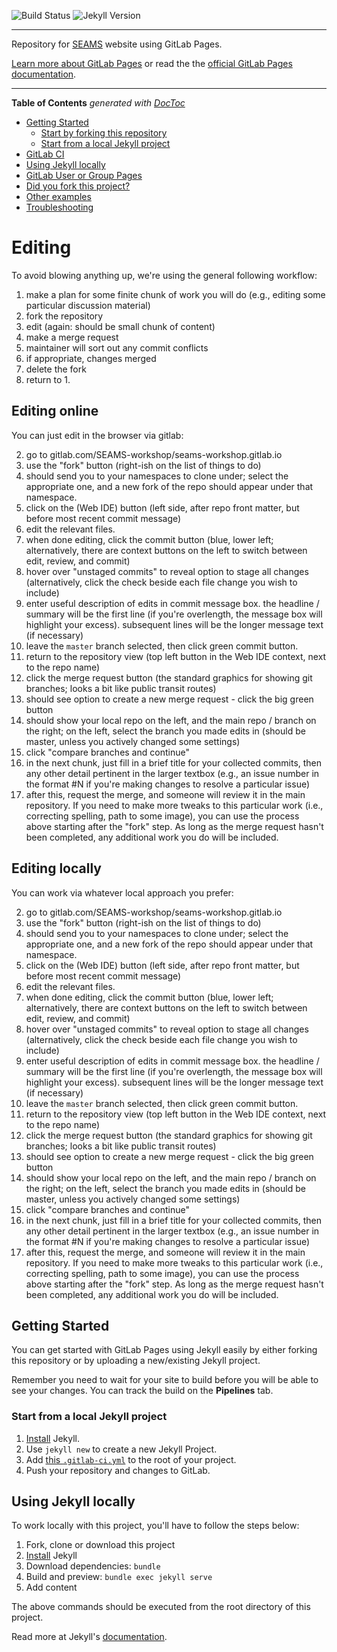 ![Build Status](https://gitlab.com/SEAMS-Workshop/seams-workshop.gitlab.io/badges/master/build.svg)
![Jekyll Version](https://img.shields.io/gem/v/jekyll.svg)

---

Repository for [SEAMS](https://seams-workshop.gitlab.io/) website using GitLab Pages.

[Learn more about GitLab Pages](https://pages.gitlab.io) or read the the [official GitLab Pages documentation](https://docs.gitlab.com/ce/user/project/pages/).

---

<!-- START doctoc generated TOC please keep comment here to allow auto update -->
<!-- DON'T EDIT THIS SECTION, INSTEAD RE-RUN doctoc TO UPDATE -->
**Table of Contents**  *generated with [DocToc](https://github.com/thlorenz/doctoc)*

- [Getting Started](#getting-started)
  - [Start by forking this repository](#start-by-forking-this-repository)
  - [Start from a local Jekyll project](#start-from-a-local-jekyll-project)
- [GitLab CI](#gitlab-ci)
- [Using Jekyll locally](#using-jekyll-locally)
- [GitLab User or Group Pages](#gitlab-user-or-group-pages)
- [Did you fork this project?](#did-you-fork-this-project)
- [Other examples](#other-examples)
- [Troubleshooting](#troubleshooting)

<!-- END doctoc generated TOC please keep comment here to allow auto update -->

# Editing

To avoid blowing anything up, we're using the general following workflow:

 1. make a plan for some finite chunk of work you will do (e.g., editing some particular discussion material)
 1. fork the repository
 1. edit (again: should be small chunk of content)
 1. make a merge request
 1. maintainer will sort out any commit conflicts
 1. if appropriate, changes merged
 1. delete the fork
 1. return to 1.

## Editing online

You can just edit in the browser via gitlab:

 2. go to gitlab.com/SEAMS-workshop/seams-workshop.gitlab.io
 3. use the "fork" button (right-ish on the list of things to do)
 4. should send you to your namespaces to clone under; select the appropriate one, and a new fork of the repo should appear under that namespace.
 6. click on the (Web IDE) button (left side, after repo front matter, but before most recent commit message)
 8. edit the relevant files.
 9. when done editing, click the commit button (blue, lower left; alternatively, there are context buttons on the left to switch between edit, review, and commit)
 10. hover over "unstaged commits" to reveal option to stage all changes (alternatively, click the check beside each file change you wish to include)
 11. enter useful description of edits in commit message box.  the headline / summary will be the first line (if you're overlength, the message box will highlight your excess).  subsequent lines will be the longer message text (if necessary)
 12. leave the `master` branch selected, then click green commit button.
 13. return to the repository view (top left button in the Web IDE context, next to the repo name)
 13. click the merge request button (the standard graphics for showing git branches; looks a bit like public transit routes)
 14. should see option to create a new merge request - click the big green button
 14. should show your local repo on the left, and the main repo / branch on the right; on the left, select the branch you made edits in (should be master, unless you actively changed some settings)
 17. click "compare branches and continue"
 18. in the next chunk, just fill in a brief title for your collected commits, then any other detail pertinent in the larger textbox (e.g., an issue number in the format #N if you're making changes to resolve a particular issue)
 19. after this, request the merge, and someone will review it in the main repository.  If you need to make more tweaks to this particular work (i.e., correcting spelling, path to some image), you can use the process above starting after the "fork" step.  As long as the merge request hasn't been completed, any additional work you do will be included.

## Editing locally

You can work via whatever local approach you prefer:

  2. go to gitlab.com/SEAMS-workshop/seams-workshop.gitlab.io
  3. use the "fork" button (right-ish on the list of things to do)
  4. should send you to your namespaces to clone under; select the appropriate one, and a new fork of the repo should appear under that namespace.
  6. click on the (Web IDE) button (left side, after repo front matter, but before most recent commit message)
  8. edit the relevant files.
  9. when done editing, click the commit button (blue, lower left; alternatively, there are context buttons on the left to switch between edit, review, and commit)
  10. hover over "unstaged commits" to reveal option to stage all changes (alternatively, click the check beside each file change you wish to include)
  11. enter useful description of edits in commit message box.  the headline / summary will be the first line (if you're overlength, the message box will highlight your excess).  subsequent lines will be the longer message text (if necessary)
  12. leave the `master` branch selected, then click green commit button.
  13. return to the repository view (top left button in the Web IDE context, next to the repo name)
  13. click the merge request button (the standard graphics for showing git branches; looks a bit like public transit routes)
  14. should see option to create a new merge request - click the big green button
  14. should show your local repo on the left, and the main repo / branch on the right; on the left, select the branch you made edits in (should be master, unless you actively changed some settings)
  17. click "compare branches and continue"
  18. in the next chunk, just fill in a brief title for your collected commits, then any other detail pertinent in the larger textbox (e.g., an issue number in the format #N if you're making changes to resolve a particular issue)
  19. after this, request the merge, and someone will review it in the main repository.  If you need to make more tweaks to this particular work (i.e., correcting spelling, path to some image), you can use the process above starting after the "fork" step.  As long as the merge request hasn't been completed, any additional work you do will be included.

## Getting Started

You can get started with GitLab Pages using Jekyll easily by either forking this repository or by uploading a new/existing Jekyll project.

Remember you need to wait for your site to build before you will be able to see your changes.  You can track the build on the **Pipelines** tab.

### Start from a local Jekyll project

1. [Install][] Jekyll.
1. Use `jekyll new` to create a new Jekyll Project.
1. Add [this `.gitlab-ci.yml`](.gitlab-ci.yml) to the root of your project.
1. Push your repository and changes to GitLab.

## Using Jekyll locally

To work locally with this project, you'll have to follow the steps below:

1. Fork, clone or download this project
1. [Install][] Jekyll
1. Download dependencies: `bundle`
1. Build and preview: `bundle exec jekyll serve`
1. Add content

The above commands should be executed from the root directory of this project.

Read more at Jekyll's [documentation][].

[ci]: https://about.gitlab.com/gitlab-ci/
[Jekyll]: http://jekyllrb.com/
[install]: https://jekyllrb.com/docs/installation/
[documentation]: https://jekyllrb.com/docs/home/
[userpages]: https://docs.gitlab.com/ce/user/project/pages/introduction.html#user-or-group-pages
[projpages]: https://docs.gitlab.com/ce/user/project/pages/introduction.html#project-pages
